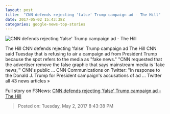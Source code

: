 ```yaml
---
layout: post
title:  "CNN defends rejecting 'false' Trump campaign ad - The Hill"
date: 2017-05-02 15:43:38Z
categories: google-news-top-stories
---
```


![CNN defends rejecting 'false' Trump campaign ad - The Hill](http://thehill.com/sites/default/files/blogs/cnn_120816getty.jpg)

The Hill CNN defends rejecting 'false' Trump campaign ad The Hill CNN said Tuesday that is refusing to air a campaign ad from President Trump because the spot refers to the media as "fake news." "CNN requested that the advertiser remove the false graphic that says mainstream media is 'fake news,'" CNN's public ... CNN Communications on Twitter: "In response to the Donald J. Trump for President campaign's accusations of ad ... Twitter all 43 news articles »


Full story on F3News: [CNN defends rejecting 'false' Trump campaign ad - The Hill](http://www.f3nws.com/n/RUkxGH)

> Posted on: Tuesday, May 2, 2017 8:43:38 PM
